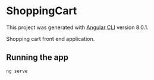# ShoppingCart

This project was generated with [Angular CLI](https://github.com/angular/angular-cli) version 8.0.1.

Shopping cart front end application.

## Running the app
```shell
ng serve
```
